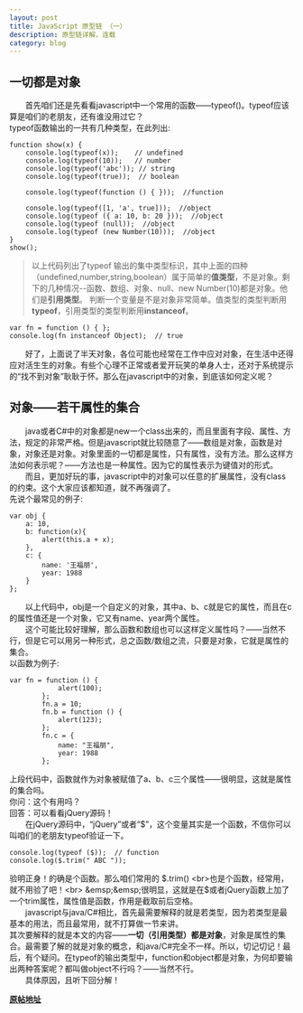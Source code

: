 ```yaml
---
layout: post
title: JavaScript 原型链 （一）  
description: 原型链详解，连载
category: blog
---
```


## 一切都是对象
&emsp;&emsp;首先咱们还是先看看javascript中一个常用的函数——typeof()。typeof应该算是咱们的老朋友，还有谁没用过它？<br>typeof函数输出的一共有几种类型，在此列出:

    function show(x) {
        console.log(typeof(x));    // undefined
        console.log(typeof(10));   // number
        console.log(typeof('abc')); // string
        console.log(typeof(true));  // boolean
    
        console.log(typeof(function () { }));  //function
    
        console.log(typeof([1, 'a', true]));  //object
        console.log(typeof ({ a: 10, b: 20 }));  //object
        console.log(typeof (null));  //object
        console.log(typeof (new Number(10)));  //object
    }
    show();

>以上代码列出了typeof 输出的集中类型标识，其中上面的四种（undefined,number,string,boolean）属于简单的**值类型**，不是对象。剩下的几种情况--函数、数组、对象、null、new Number(10)都是对象。他们是**引用类型**。
判断一个变量是不是对象非常简单。值类型的类型判断用**typeof**，引用类型的类型判断用**instanceof**。

    var fn = function () { };
    console.log(fn instanceof Object);  // true

&emsp;&emsp;好了，上面说了半天对象，各位可能也经常在工作中应对对象，在生活中还得应对活生生的对象。有些个心理不正常或者爱开玩笑的单身人士，还对于系统提示的“找不到对象”耿耿于怀。那么在javascript中的对象，到底该如何定义呢？

## 对象——若干属性的集合

&emsp;&emsp;java或者C#中的对象都是new一个class出来的，而且里面有字段、属性、方法，规定的非常严格。但是javascript就比较随意了——数组是对象，函数是对象，对象还是对象。对象里面的一切都是属性，只有属性，没有方法。那么这样方法如何表示呢？——方法也是一种属性。因为它的属性表示为键值对的形式。<br>
&emsp;&emsp;而且，更加好玩的事，javascript中的对象可以任意的扩展属性，没有class的约束。这个大家应该都知道，就不再强调了。<br>
先说个最常见的例子:

    var obj {
        a: 10,
        b: function(x){
            alert(this.a + x);
        },
        c: {
            name: '王福朋',
            year: 1988
        }
    };

&emsp;&emsp;以上代码中，obj是一个自定义的对象，其中a、b、c就是它的属性，而且在c的属性值还是一个对象，它又有name、year两个属性。<br>
&emsp;&emsp;这个可能比较好理解，那么函数和数组也可以这样定义属性吗？——当然不行，但是它可以用另一种形式，总之函数/数组之流，只要是对象，它就是属性的集合。<br>
以函数为例子:
    
    var fn = function () {
                alert(100);
            };
            fn.a = 10;
            fn.b = function () {
                alert(123);
            };
            fn.c = {
                name: "王福朋",
                year: 1988
            };

上段代码中，函数就作为对象被赋值了a、b、c三个属性——很明显，这就是属性的集合吗。<br>
你问：这个有用吗？<br>
回答：可以看看jQuery源码！<br>
&emsp;&emsp;在jQuery源码中，“jQuery”或者“$”，这个变量其实是一个函数，不信你可以叫咱们的老朋友typeof验证一下。
    
    console.log(typeof ($));  // function
    console.log($.trim(" ABC "));

验明正身！的确是个函数。那么咱们常用的 $.trim() <br>也是个函数，经常用，就不用验了吧！<br>
&emsp;&emsp;很明显，这就是在$或者jQuery函数上加了一个trim属性，属性值是函数，作用是截取前后空格。<br>
&emsp;&emsp;javascript与java/C#相比，首先最需要解释的就是若类型，因为若类型是最基本的用法，而且最常用，就不打算做一节来讲。<br>
其次要解释的就是本文的内容——**一切（引用类型）都是对象**，对象是属性的集合。最需要了解的就是对象的概念，和java/C#完全不一样。所以，切记切记！最后，有个疑问。在typeof的输出类型中，function和object都是对象，为何却要输出两种答案呢？都叫做object不行吗？——当然不行。<br>
&emsp;&emsp;具体原因，且听下回分解！


[**原帖地址**](http://www.cnblogs.com/wangfupeng1988/p/3977987.html)